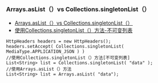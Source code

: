 ### Arrays.asList（）vs Collections.singletonList（）
- [Arrays.asList（）vs Collections.singletonList（）](https://www.cnblogs.com/xingzc/p/9144375.html)
- [使用Collections.singletonList（）方法-不可变列表](http://www.leftso.com/blog/438.html)

```
HttpHeaders headers = new HttpHeaders();
headers.setAccept( Collections.singletonList( MediaType.APPLICATION_JSON ) )
//使用Collections.singletonList（）方法[不可变列表]
List<String> list = Collections.singletonList( "data" );  
//使用Arrays.asList（）方法
List<String> list = Arrays.asList( "data");
```